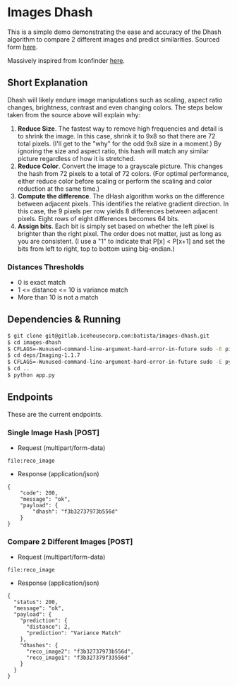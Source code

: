 # Images Dhash

This is a simple demo demonstrating the ease and accuracy of the Dhash algorithm to compare 2 different images and
predict similarities. Sourced form [here](http://www.hackerfactor.com/blog/index.php?/archives/529-Kind-of-Like-That.html).

Massively inspired from Iconfinder [here](http://blog.iconfinder.com/detecting-duplicate-images-using-python/).

## Short Explanation

Dhash will likely endure image manipulations such as scaling, aspect ratio changes, brightness, contrast and even
changing colors. The steps below taken from the source above will explain why:

1. **Reduce Size**. The fastest way to remove high frequencies and detail is to shrink the image. In this case, shrink it to
9x8 so that there are 72 total pixels. (I'll get to the "why" for the odd 9x8 size in a moment.) By ignoring the size
and aspect ratio, this hash will match any similar picture regardless of how it is stretched.
2. **Reduce Color**. Convert the image to a grayscale picture. This changes the hash from 72 pixels to a total of 72 colors.
(For optimal performance, either reduce color before scaling or perform the scaling and color reduction at the same time.)
3. **Compute the difference**. The dHash algorithm works on the difference between adjacent pixels. This identifies the
relative gradient direction. In this case, the 9 pixels per row yields 8 differences between adjacent pixels. Eight rows
of eight differences becomes 64 bits.
4. **Assign bits**. Each bit is simply set based on whether the left pixel is brighter than the right pixel. The order does
not matter, just as long as you are consistent. (I use a "1" to indicate that P[x] < P[x+1] and set the bits from left
to right, top to bottom using big-endian.)

### Distances Thresholds

- 0 is exact match
- 1 <= distance <= 10 is variance match
- More than 10 is not a match

## Dependencies & Running

```bash
$ git clone git@gitlab.icehousecorp.com:batista/images-dhash.git
$ cd images-dhash
$ CFLAGS=-Wunused-command-line-argument-hard-error-in-future sudo -E pip install -r reqs
$ cd deps/Imaging-1.1.7
$ CFLAGS=-Wunused-command-line-argument-hard-error-in-future sudo -E python setup.py install
$ cd ..
$ python app.py
```

## Endpoints

These are the current endpoints.

### Single Image Hash [POST]
+ Request (multipart/form-data)

```
file:reco_image
```

+ Response (application/json)

```
{
    "code": 200,
    "message": "ok",
    "payload": {
        "dhash": "f3b32737973b556d"
    }
}
```

### Compare 2 Different Images [POST]
+ Request (multipart/form-data)

```
file:reco_image
```

+ Response (application/json)

```
{
  "status": 200,
  "message": "ok",
  "payload": {
    "prediction": {
      "distance": 2,
      "prediction": "Variance Match"
    },
    "dhashes": {
      "reco_image2": "f3b32737973b556d",
      "reco_image1": "f3b327379f33556d"
    }
  }
}
```
